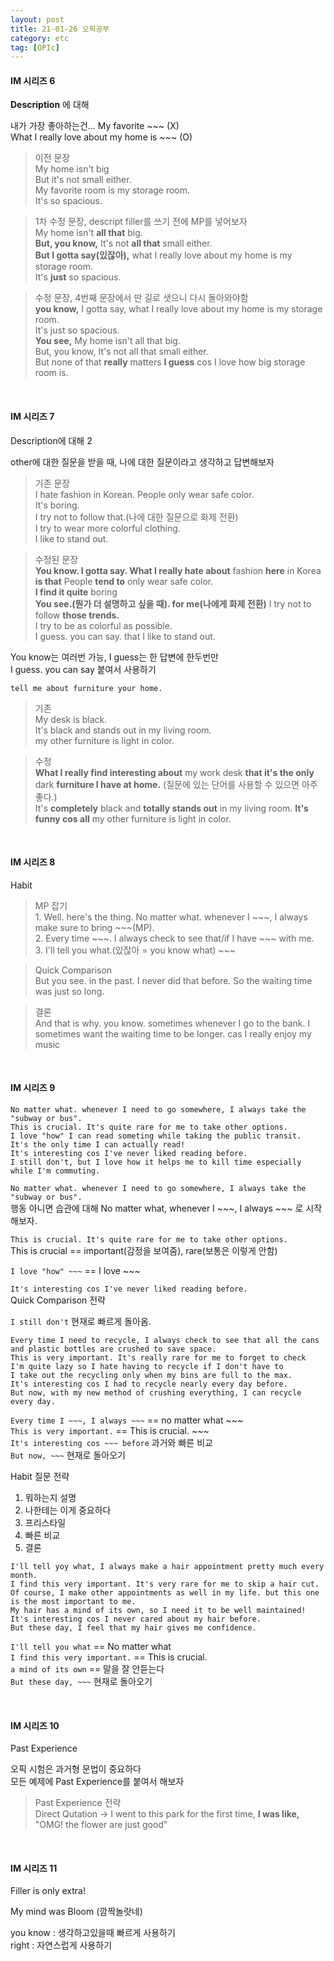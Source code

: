 ```yaml
---
layout: post
title: 21-01-26 오픽공부
category: etc
tag: [OPIc]
---
```


#### IM 시리즈 6

**Description** 에 대해  

내가 가장 좋아하는건... My favorite ~~~ (X)  
What I really love about my home is ~~~ (O)


> 이전 문장  
My home isn't big  
But it's not small either.  
My favorite room is my storage room.  
It's so spacious.  


> 1차 수정 문장, descript filler를 쓰기 전에 MP를 넣어보자    
My home isn't **all that** big.   
**But, you know,** It's not **all that** small either.  
**But I gotta say(있잖아),** what I really love about my home is my storage room.  
It's **just** so spacious.  

> 수정 문장, 4번째 문장에서 딴 길로 샛으니 다시 돌아와야함  
**you know,** I gotta say, what I really love about my home is my storage room.  
It's just so spacious.  
**You see,** My home isn't all that big.  
But, you know, It's not all that small either.  
But none of that **really** matters **I guess** cos I love how big storage room is. 

<br>

#### IM 시리즈 7  
Description에 대해 2  

other에 대한 질문을 받을 때, 나에 대한 질문이라고 생각하고 답변해보자  

> 기존 문장  
I hate fashion in Korean. People only wear safe color.  
It's boring.  
I try not to follow that.(나에 대한 질문으로 화제 전환)  
I try to wear more colorful clothing.  
I like to stand out.  

> 수정된 문장  
**You know. I gotta say. What I really hate about** fashion **here** in Korea **is that** People **tend to** only wear safe color.  
**I find it quite** boring  
**You see.(뭔가 더 설명하고 싶을 때). for me(나에게 화제 전환)** I try not to follow **those trends.**  
I try to be as colorful as possible.  
I guess. you can say. that I like to stand out.  

You know는 여러번 가능, I guess는 한 답변에 한두번만  
I guess. you can say 붙여서 사용하기  

`tell me about furniture your home.`  

> 기존  
My desk is black.  
It's black and stands out in my living room.  
my other furniture is light in color.

> 수정  
**What I really find interesting about** my work desk **that it's the only** dark **furniture I have at home.**  (질문에 있는 단어를 사용할 수 있으면 아주 좋다.)  
It's **completely** black and **totally stands out** in my living room.
**It's funny cos all** my other furniture is light in color.

<br>

#### IM 시리즈 8

Habit  

> MP 잡기  
    1. Well. here's the thing. No matter what. whenever I ~~~, I always make sure to bring ~~~(MP).  
    2. Every time ~~~. I always check to see that/if I have ~~~ with me.  
    3. I'll tell you what.(있잖아 = you know what) ~~~  


> Quick Comparison  
But you see. in the past. I never did that before. So the waiting time was just so long.  


> 결론  
And that is why. you know. sometimes whenever I go to the bank. I sometimes want the waiting time to be longer. cas I really enjoy my music  

<br>  


#### IM 시리즈 9  
```
No matter what. whenever I need to go somewhere, I always take the "subway or bus".  
This is crucial. It's quite rare for me to take other options.  
I love "how" I can read someting while taking the public transit.  
It's the only time I can actually read!  
It's interesting cos I've never liked reading before.  
I still don't, but I love how it helps me to kill time especially while I'm commuting.  
```

`No matter what. whenever I need to go somewhere, I always take the "subway or bus".`  
행동 아니면 습관에 대해 No matter what, whenever I ~~~, I always ~~~ 로 시작해보자.  

`This is crucial. It's quite rare for me to take other options.`  
This is crucial == important(감정을 보여줌), rare(보통은 이렇게 안함)  

`I love "how" ~~~`  == I love ~~~   

`It's interesting cos I've never liked reading before.`  
Quick Comparison 전략

`I still don't` 현재로 빠르게 돌아옴.  


```
Every time I need to recycle, I always check to see that all the cans and plastic bottles are crushed to save space.  
This is very important. It's really rare for me to forget to check
I'm quite lazy so I hate having to recycle if I don't have to
I take out the recycling only when my bins are full to the max.
It's interesting cos I had to recycle nearly every day before.  
But now, with my new method of crushing everything, I can recycle every day.
```

`Every time I ~~~, I always ~~~` == no matter what ~~~  
`This is very important.` == This is crucial. ~~~   
`It's interesting cos ~~~ before` 과거와 빠른 비교  
`But now, ~~~` 현재로 돌아오기  

Habit 질문 전략  
1. 뭐하는지 설명
1. 나한테는 이게 중요하다  
1. 프리스타일  
1. 빠른 비교
1. 결론  



```
I'll tell yoy what, I always make a hair appointment pretty much every month.  
I find this very important. It's very rare for me to skip a hair cut.  
Of course, I make other appointments as well in my life. but this one is the most important to me.  
My hair has a mind of its own, so I need it to be well maintained!  
It's interesting cos I never cared about my hair before.   
But these day, I feel that my hair gives me confidence.  
```


`I'll tell you what` == No matter what  
`I find this very important.`  == This is crucial.  
`a mind of its own` == 말을 잘 안듣는다  
`But these day, ~~~` 현재로 돌아오기  

<br>

#### IM 시리즈 10  

Past Experience  

오픽 시험은 과거형 문법이 중요하다  
모든 예제에 Past Experience를 붙여서 해보자  

>Past Experience 전략  
Direct Qutation -> I went to this park for the first time, **I was like,** "OMG! the flower are just good"  

<br>

#### IM 시리즈 11

Filler is only extra!  

My mind was Bloom (깜짝놀랏네)  

you know : 생각하고있을때 빠르게 사용하기  
right : 자연스럽게 사용하기  


